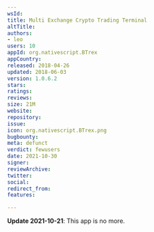 ```yaml
---
wsId: 
title: Multi Exchange Crypto Trading Terminal
altTitle: 
authors:
- leo
users: 10
appId: org.nativescript.BTrex
appCountry: 
released: 2018-04-26
updated: 2018-06-03
version: 1.0.6.2
stars: 
ratings: 
reviews: 
size: 21M
website: 
repository: 
issue: 
icon: org.nativescript.BTrex.png
bugbounty: 
meta: defunct
verdict: fewusers
date: 2021-10-30
signer: 
reviewArchive: 
twitter: 
social: 
redirect_from: 
features: 

---
```


**Update 2021-10-21**: This app is no more.
